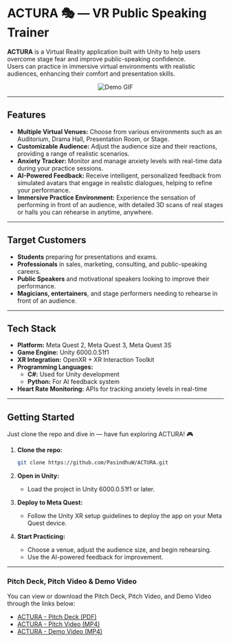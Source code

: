# ACTURA 🎭 — VR Public Speaking Trainer

**ACTURA** is a Virtual Reality application built with Unity to help users overcome stage fear and improve public-speaking confidence.  
Users can practice in immersive virtual environments with realistic audiences, enhancing their comfort and presentation skills.

<p align="center">
  <img src="https://github.com/user-attachments/assets/105cd9e0-c1be-4041-9949-6400920850d4" alt="Demo GIF" />
</p>

---

## Features
- **Multiple Virtual Venues:** Choose from various environments such as an Auditorium, Drama Hall, Presentation Room, or Stage.
- **Customizable Audience:** Adjust the audience size and their reactions, providing a range of realistic scenarios.
- **Anxiety Tracker:** Monitor and manage anxiety levels with real-time data during your practice sessions.
- **AI-Powered Feedback:** Receive intelligent, personalized feedback from simulated avatars that engage in realistic dialogues, helping to refine your performance.
- **Immersive Practice Environment:** Experience the sensation of performing in front of an audience, with detailed 3D scans of real stages or halls you can rehearse in anytime, anywhere.

---

## Target Customers
- **Students** preparing for presentations and exams.
- **Professionals** in sales, marketing, consulting, and public-speaking careers.
- **Public Speakers** and motivational speakers looking to improve their performance.
- **Magicians, entertainers**, and stage performers needing to rehearse in front of an audience.

---

## Tech Stack
- **Platform:** Meta Quest 2, Meta Quest 3, Meta Quest 3S
- **Game Engine:** Unity 6000.0.51f1
- **XR Integration:** OpenXR + XR Interaction Toolkit
- **Programming Languages:** 
  - **C#:** Used for Unity development
  - **Python:** For AI feedback system
- **Heart Rate Monitoring:** APIs for tracking anxiety levels in real-time

---

## Getting Started
Just clone the repo and dive in — have fun exploring ACTURA! 🎮

1. **Clone the repo:**  
   ```bash
   git clone https://github.com/PasindhuW/ACTURA.git
   ```
2. **Open in Unity:**
   - Load the project in Unity 6000.0.51f1 or later.

3. **Deploy to Meta Quest:**
   - Follow the Unity XR setup guidelines to deploy the app on your Meta Quest device.

4. **Start Practicing:**
   - Choose a venue, adjust the audience size, and begin rehearsing.
   - Use the AI-powered feedback for improvement.

---
  
### Pitch Deck, Pitch Video & Demo Video

You can view or download the Pitch Deck, Pitch Video, and Demo Video through the links below:

- [ACTURA - Pitch Deck (PDF)](https://github.com/PasindhuW/ACTURA/blob/main/ACTURA%20-%20Pitch%20Deck.pdf)
- [ACTURA - Pitch Video (MP4)](https://github.com/PasindhuW/ACTURA/blob/main/ACTURA%20-%20Pitch%20Video.mp4)
- [ACTURA - Demo Video (MP4)](https://drive.google.com/file/d/1MXkbmamSrxQuH5eedsmX67OknVXVLKuB/view?usp=sharing)

